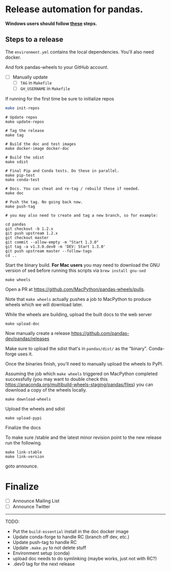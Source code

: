 # Release automation for pandas.

**Windows users should follow [these](./windows-wsl.md) steps.**

## Steps to a release

The `environment.yml` contains the local dependencies. You'll
also need docker.

And fork pandas-wheels to your GitHub account.

- [  ] Manually update
  - [  ] `TAG` in `Makefile`
  - [  ] `GH_USERNAME` in `Makefile`

If running for the first time be sure to initialize repos

```sh
make init-repos
```

```
# Update repos
make update-repos

# Tag the release
make tag

# Build the doc and test images
make docker-image docker-doc

# Build the sdist
make sdist

# Final Pip and Conda tests. Do these in parallel.
make pip-test
make conda-test

# Docs. You can cheat and re-tag / rebuild these if needed.
make doc

# Push the tag. No going back now.
make push-tag

# you may also need to create and tag a new branch, so for example:

cd pandas
git checkout -b 1.2.x
git push upstream 1.2.x
git checkout master
git commit --allow-empty -m "Start 1.3.0"
git tag -a v1.3.0.dev0 -m 'DEV: Start 1.3.0'
git push upstream master --follow-tags
cd ..
```

Start the binary build.  **For Mac users** you may need to download the GNU version of sed before running this scripts via `brew install gnu-sed`

```
make wheels
```

Open a PR at https://github.com/MacPython/pandas-wheels/pulls.

Note that `make wheels` actually pushes a job to MacPython to produce wheels which we will download later.

While the wheels are building, upload the built docs to the web server

```
make upload-doc
```

Now manually create a release https://github.com/pandas-dev/pandas/releases

Make sure to upload the sdist that's in `pandas/dist/` as the "binary".
Conda-forge uses it.

Once the binaries finish, you'll need to manually upload the wheels to PyPI.

Assuming the job which `make wheels` triggered on MacPython completed successfully (you may want to double check this https://anaconda.org/multibuild-wheels-staging/pandas/files) you can download a copy of the wheels locally.

```
make download-wheels
```

Upload the wheels and sdist

```
make upload-pypi
```

Finalize the docs


To make sure /stable and the latest minor revision point to the new release run the following.

```
make link-stable
make link-version
```

goto announce.



# Finalize

- [  ] Announce Mailing List
- [  ] Announce Twitter

---

TODO:

- Put the `build-essential` install in the doc docker image
- Update conda-forge to handle RC (branch off dev, etc.)
- Update push-tag to handle RC
- Update `.make.py` to not delete stuff
- Environment setup (conda)
- upload doc needs to do symlinking (maybe works, just not with RC?)
- .dev0 tag for the next release
